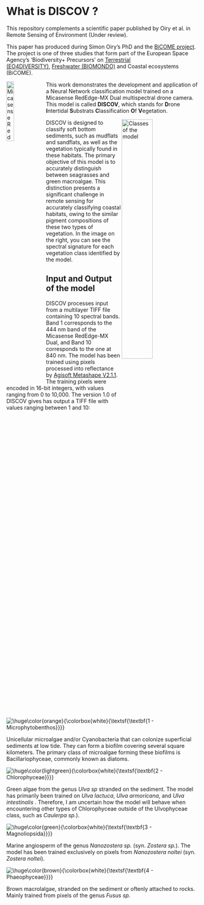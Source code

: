 

# What is DISCOV ?

This repository complements a scientific paper published by Oiry et
al. in Remote Sensing of Environment (Under review).

This paper has produced during Simon Oiry’s PhD and the [BiCOME
project](https://bicome.info). The project is one of three studies that
form part of the European Space Agency’s ‘Biodiversity+ Precursors’
on [Terrestrial
(EO4DIVERSITY)](https://www.eo4diversity.info/), [Freshwater
(BIOMONDO)](https://www.biomondo.info/) and Coastal ecosystems (BiCOME).

<img src="Data/figs/Micasense_Dual_MX.png" align="left" width="20%" title="Micasense RedEdge-MX Dual">

This work demonstrates the development and application of a Neural
Network classification model trained on a Micasense RedEdge-MX Dual
multispectral drone camera. This model is called **DISCOV**, which
stands for **D**rone **I**ntertidal **S**ubstrats **C**lassification
**O**f **V**egetation.

<img src="Data/figs/Figure2.jpg" width="40%" align="right"
title="Classes of the model">

DISCOV is designed to classify soft bottom sediments, such as mudflats
and sandflats, as well as the vegetation typically found in these
habitats. The primary objective of this model is to accurately
distinguish between seagrasses and green macroalgae. This distinction
presents a significant challenge in remote sensing for accurately
classifying coastal habitats, owing to the similar pigment compositions
of these two types of vegetation. In the image on the right, you can see
the spectral signature for each vegetation class identified by the
model.

## Input and Output of the model

DISCOV processes input from a multilayer TIFF file containing 10
spectral bands. Band 1 corresponds to the 444 nm band of the Micasense
RedEdge-MX Dual, and Band 10 corresponds to the one at 840 nm. The model
has been trained using pixels processed into reflectance by [Agisoft
Metashape V2.1.1](https://www.agisoft.com). The training pixels were
encoded in 16-bit integers, with values ranging from 0 to 10,000. The
version 1.0 of DISCOV gives has output a TIFF file with values ranging
between 1 and 10:

![\huge\color{orange}{\colorbox{white}{\textsf{\textbf{1 - Microphytobenthos}}}}](https://latex.codecogs.com/png.image?%5Cbg_black&space;%5Chuge%5Ccolor%7Borange%7D%7B%5Ccolorbox%7Bwhite%7D%7B%5Ctextsf%7B%5Ctextbf%7B1%20-%20Microphytobenthos%7D%7D%7D%7D "\huge\color{orange}{\colorbox{white}{\textsf{\textbf{1 - Microphytobenthos}}}}")

Unicellular microalgae and/or Cyanobacteria that can colonize
superficial sediments at low tide. They can form a biofilm covering
several square kilometers. The primary class of microalgae forming these
biofilms is Bacillariophyceae, commonly known as diatoms.

![\huge\color{lightgreen}{\colorbox{white}{\textsf{\textbf{2 - Chlorophyceae}}}}](https://latex.codecogs.com/png.image?%5Cbg_black&space;%5Chuge%5Ccolor%7Blightgreen%7D%7B%5Ccolorbox%7Bwhite%7D%7B%5Ctextsf%7B%5Ctextbf%7B2%20-%20Chlorophyceae%7D%7D%7D%7D "\huge\color{lightgreen}{\colorbox{white}{\textsf{\textbf{2 - Chlorophyceae}}}}")

Green algae from the genus *Ulva sp* stranded on the sediment. The model
has primarily been trained on *Ulva lactuca*, *Ulva armoricana*, and
*Ulva intestinalis* . Therefore, I am uncertain how the model will
behave when encountering other types of Chlorophyceae outside of the
Ulvophyceae class, such as *Caulerpa sp.*).

![\huge\color{green}{\colorbox{white}{\textsf{\textbf{3 - Magnoliopsida}}}}](https://latex.codecogs.com/png.image?%5Cbg_black&space;%5Chuge%5Ccolor%7Bgreen%7D%7B%5Ccolorbox%7Bwhite%7D%7B%5Ctextsf%7B%5Ctextbf%7B3%20-%20Magnoliopsida%7D%7D%7D%7D "\huge\color{green}{\colorbox{white}{\textsf{\textbf{3 - Magnoliopsida}}}}")

Marine angiosperm of the genus *Nanozostera sp.* (syn. *Zostera sp.*).
The model has been trained exclusively on pixels from *Nanozostera
noltei* (syn. *Zostera noltei*).

![\huge\color{brown}{\colorbox{white}{\textsf{\textbf{4 - Phaeophyceae}}}}](https://latex.codecogs.com/png.image?%5Cbg_black&space;%5Chuge%5Ccolor%7Bbrown%7D%7B%5Ccolorbox%7Bwhite%7D%7B%5Ctextsf%7B%5Ctextbf%7B4%20-%20Phaeophyceae%7D%7D%7D%7D "\huge\color{brown}{\colorbox{white}{\textsf{\textbf{4 - Phaeophyceae}}}}")

Brown macrolalgae, stranded on the sediment or oftenly attached to
rocks. Mainly trained from pixels of the genus *Fusus sp.*

